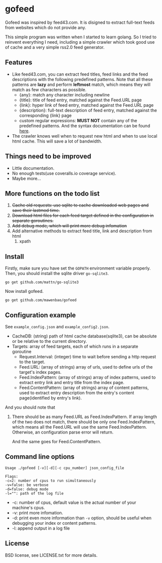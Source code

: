 # gofeed

Gofeed was inspired by feed43.com. It is disigned to extract full-text feeds from websites which do not provide any.

This simple program was written when I started to learn golang. So I tried to reinvent everything I need, including a simple crawler which took good use of cache and a very simple rss2.0 feed generator.

## Features

* Like feed43.com, you can extract feed titles, feed links and the feed descriptions with the following predefined patterns. Note that all these patterns are **lazy** and perform **leftmost** match, which means they will match as few characters as possible.
    *  {any}: match any character including newline
    *  {title}: title of feed entry, matched against the Feed.URL page
    *  {link}: hyper link of feed entry, matched against the Feed.URL page
    *  {description}: full-text description of feed entry, matched against the corresponding {link} page
    *  custom regular expressions: **MUST NOT** contain any of the predefined patterns. And the syntax documentation can be found [here](https://code.google.com/p/re2/wiki/Syntax).
* The crawler knows well when to request new html and when to use local html cache. This will save a lot of bandwidth.
 
## Things need to be improved

*  Little documentation.
*  No enough tests(use coveralls.io coverage service).
*  Maybe more...

## More functions on the todo list

1. <del>Cache old requests: use sqlite to cache downloaded web pages and save their lastmod time.</del>
2. <del>Download html files for each feed target defined in the configuration in separate goroutines. </del>
3. <del>Add debug mode, which will print more debug infomation</del>
4. Add alternative methods to extract feed title, link and description from html
    1. xpath

## Install

Firstly, make sure you have set the `GOPATH` environment variable properly. Then, you should install the sqlite driver `go-sqlite3`.

    go get github.com/mattn/go-sqlite3

Now install gofeed.

    go get github.com/mawenbao/gofeed

## Configuration example

See `example_config.json` and `example_config2.json`.

*  CacheDB: (string) path of html cache database(sqlite3), can be absolute or be relative to the current directory.
*  Targets: array of feed targets, each of which runs in a separate goroutine
    *  Request.Interval: (integer) time to wait before sending a http request to the target.
    *  Feed.URL: (array of strings) array of urls, used to define urls of the target's index pages.
    *  Feed.IndexPattern: (array of strings) array of index patterns, used to extract entry link and entry title from the index page.
    *  Feed.ContentPattern: (array of strings) array of content patterns, used to extract entry description from the entry's content page(identified by entry's link).

And you should note that

1. There should be as many Feed.URL as Feed.IndexPattern. If array length of the two does not match, there should be only one Feed.IndexPattern, which means all the Feed.URL will use the same Feed.IndexPattern. Otherwise, an configuration parse error will return. 

    And the same goes for Feed.ContentPattern.

## Command line options

    Usage ./gofeed [-v][-d][-c cpu_number] json_config_file

    Flags:
    -c=2: number of cpus to run simultaneously
    -v=false: be verbose
    -d=false: debug mode
    -l="": path of the log file

*  -c: number of cpus, default value is the actual number of your machine's cpus.
*  -v: print more infomation.
*  -d: print even more information than `-v` option, should be useful when debugging your index or content patterns.
*  -l: append output in a log file

## License

BSD license, see LICENSE.txt for more details.

